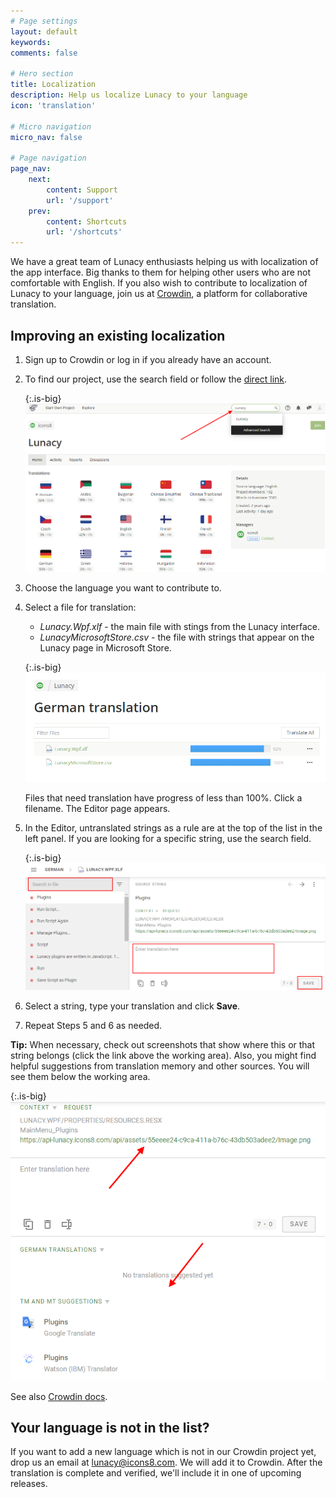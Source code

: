 ```yaml
---
# Page settings
layout: default
keywords:
comments: false

# Hero section
title: Localization
description: Help us localize Lunacy to your language
icon: 'translation'

# Micro navigation
micro_nav: false

# Page navigation
page_nav:
    next:
        content: Support
        url: '/support'
    prev:
        content: Shortcuts
        url: '/shortcuts'
---
```


We have a great team of Lunacy enthusiasts helping us with localization of the app interface. Big thanks to them for helping other users who are not comfortable with English. If you also wish to contribute to localization of Lunacy to your language, join us at [Crowdin](https://crowdin.com/project/lunacy), a platform for collaborative translation.

## Improving an existing localization

1. Sign up to Crowdin or log in if you already have an account.

2. To find our project, use the search field or follow the <a href="https://crowdin.com/project/lunacy" target="_blank">direct link</a>.

    {:.is-big}
    ![Lunacy at Crowdin](public/localization_find_crowdin_project1.png)

3. Choose the language you want to contribute to.
4. Select a file for translation:

    * *Lunacy.Wpf.xlf* - the main file with stings from the Lunacy interface.
    * *LunacyMicrosoftStore.csv* - the file with strings that appear on the Lunacy page in Microsoft Store.

    {:.is-big}
    ![Selecting a file for translation](public/localize-selectfile.png)


    Files that need translation have progress of less than 100%. Click a filename. The Editor page appears.

5. In the Editor, untranslated strings as a rule are at the top of the list in the left panel. If you are looking for a specific string, use the search field.

    {:.is-big}
    ![Looking for a string](public/localization_crowdin_search1.png)

6. Select a string, type your translation and click **Save**.
7. Repeat Steps 5 and 6 as needed.

**Tip:** When necessary, check out screenshots that show where this or that string belongs (click the link above the working area). Also, you might find helpful suggestions from translation memory and other sources. You will see them below the working area.

{:.is-big}
![Links to screenshots](public/localization_crowdin_screenshot_link2.png)

See also <a href="https://support.crowdin.com/online-editor/" target="_blank">Crowdin docs</a>.
 

## Your language is not in the list?

If you want to add a new language which is not in our Crowdin project yet, drop us an email at lunacy@icons8.com. We will add it to Сrowdin. After the translation is complete and verified, we'll include it in one of upcoming releases.
